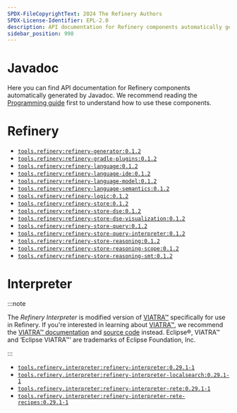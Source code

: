 ```yaml
---
SPDX-FileCopyrightText: 2024 The Refinery Authors
SPDX-License-Identifier: EPL-2.0
description: API documentation for Refinery components automatically generated by Javadoc
sidebar_position: 998
---
```


# Javadoc

Here you can find API documentation for Refinery components automatically generated by Javadoc. We recommend reading the [Programming guide](../java/) first to understand how to use these components.

# Refinery

* [`tools.refinery:refinery-generator:0.1.2`](pathname://refinery-generator/)
* [`tools.refinery:refinery-gradle-plugins:0.1.2`](pathname://refinery-gradle-plugins/)
* [`tools.refinery:refinery-language:0.1.2`](pathname://refinery-language/)
* [`tools.refinery:refinery-language-ide:0.1.2`](pathname://refinery-language-ide/)
* [`tools.refinery:refinery-language-model:0.1.2`](pathname://refinery-language-model/)
* [`tools.refinery:refinery-language-semantics:0.1.2`](pathname://refinery-language-semantics/)
* [`tools.refinery:refinery-logic:0.1.2`](pathname://refinery-logic/)
* [`tools.refinery:refinery-store:0.1.2`](pathname://refinery-store/)
* [`tools.refinery:refinery-store-dse:0.1.2`](pathname://refinery-store-dse/)
* [`tools.refinery:refinery-store-dse-visualization:0.1.2`](pathname://refinery-store-dse-visualization/)
* [`tools.refinery:refinery-store-query:0.1.2`](pathname://refinery-store-query/)
* [`tools.refinery:refinery-store-query-interpreter:0.1.2`](pathname://refinery-store-query-interpreter/)
* [`tools.refinery:refinery-store-reasoning:0.1.2`](pathname://refinery-store-reasoning/)
* [`tools.refinery:refinery-store-reasoning-scope:0.1.2`](pathname://refinery-store-reasoning-scope/)
* [`tools.refinery:refinery-store-reasoning-smt:0.1.2`](pathname://refinery-store-reasoning-smt/)

# Interpreter

:::note

The _Refinery Interpreter_ is modified version of [VIATRA&trade;](https://eclipse.dev/viatra/) specifically for use in Refinery. If you're interested in learning about [VIATRA&trade;](https://eclipse.dev/viatra/), we recommend the [VIATRA&trade; documentation](https://eclipse.dev/viatra/documentation/index.html) and [source code](https://github.com/eclipse-viatra/org.eclipse.viatra) instead. Eclipse&reg;, VIATRA&trade; and &lsquo;Eclipse VIATRA&trade;&rsquo; are trademarks of Eclipse Foundation, Inc.

:::

* [`tools.refinery.interpreter:refinery-interpreter:0.29.1-1`](pathname://refinery-interpreter/)
* [`tools.refinery.interpreter:refinery-interpreter-localsearch:0.29.1-1`](pathname://refinery-interpreter-localsearch/)
* [`tools.refinery.interpreter:refinery-interpreter-rete:0.29.1-1`](pathname://refinery-interpreter-rete/)
* [`tools.refinery.interpreter:refinery-interpreter-rete-recipes:0.29.1-1`](pathname://refinery-interpreter-rete-recipes/)

